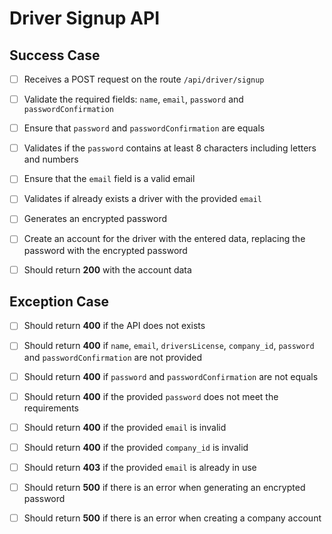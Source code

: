 # Driver Signup API

## Success Case

- [ ] Receives a POST request on the route `/api/driver/signup`

- [ ] Validate the required fields: `name`, `email`, `password` and `passwordConfirmation`

- [ ] Ensure that `password` and `passwordConfirmation` are equals

- [ ] Validates if the `password` contains at least 8 characters including letters and numbers

- [ ] Ensure that the `email` field is a valid email

- [ ] Validates if already exists a driver with the provided `email` 

- [ ] Generates an encrypted password

- [ ] Create an account for the driver with the entered data, replacing the password with the encrypted password

- [ ] Should return **200** with the account data

## Exception Case

- [ ] Should return **400** if the API does not exists

- [ ] Should return **400** if `name`, `email`, `driversLicense`, `company_id`, `password` and `passwordConfirmation` are not provided

- [ ] Should return **400** if `password` and `passwordConfirmation` are not equals

- [ ] Should return **400** if the provided `password` does not meet the requirements

- [ ] Should return **400** if the provided `email` is invalid

- [ ] Should return **400** if the provided `company_id` is invalid

- [ ] Should return **403** if the provided `email` is already in use

- [ ] Should return **500** if there is an error when generating an encrypted password

- [ ] Should return **500** if there is an error when creating a company account
